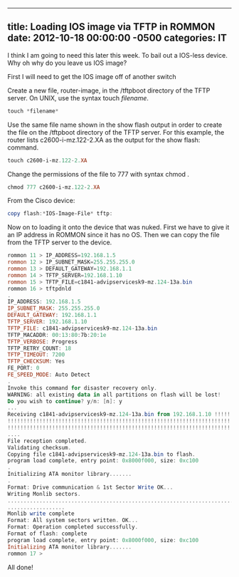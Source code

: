 ﻿---

title:  Loading IOS image via TFTP in ROMMON
date:   2012-10-18 00:00:00 -0500
categories: IT
---







I think I am going to need this later this week. To bail out a IOS-less device. Why oh why do you leave us IOS image?


First I will need to get the IOS image off of another switch


Create a new file, router-image, in the /tftpboot directory of the TFTP server. On UNIX, use the syntax touch *filename*.

```powershell
touch *filename*
```

Use the same file name shown in the show flash output in order to create the file on the /tftpboot directory of the TFTP server. For this example, the router lists c2600-i-mz.122-2.XA as the output for the show flash: command.

```powershell
touch c2600-i-mz.122-2.XA
```
Change the permissions of the file to 777 with syntax chmod <permissions> <filename>.
```powershell
chmod 777 c2600-i-mz.122-2.XA
```

From the Cisco device:

```powershell
copy flash:*IOS-Image-File* tftp:
```

Now on to loading it onto the device that was nuked. First we have to give it an IP address in ROMMON since it has no OS. Then we can copy the file from the TFTP server to the device.

```powershell
rommon 11 > IP_ADDRESS=192.168.1.5
rommon 12 > IP_SUBNET_MASK=255.255.255.0
rommon 13 > DEFAULT_GATEWAY=192.168.1.1
rommon 14 > TFTP_SERVER=192.168.1.10
rommon 15 > TFTP_FILE=c1841-advipservicesk9-mz.124-13a.bin
rommon 16 > tftpdnld
.
IP_ADDRESS: 192.168.1.5
IP_SUBNET_MASK: 255.255.255.0
DEFAULT_GATEWAY: 192.168.1.1
TFTP_SERVER: 192.168.1.10
TFTP_FILE: c1841-advipservicesk9-mz.124-13a.bin
TFTP_MACADDR: 00:13:80:7b:20:1e
TFTP_VERBOSE: Progress
TFTP_RETRY_COUNT: 18
TFTP_TIMEOUT: 7200
TFTP_CHECKSUM: Yes
FE_PORT: 0
FE_SPEED_MODE: Auto Detect
.
Invoke this command for disaster recovery only.
WARNING: all existing data in all partitions on flash will be lost!
Do you wish to continue? y/n: [n]: y
...
Receiving c1841-advipservicesk9-mz.124-13a.bin from 192.168.1.10 !!!!!!!!!!!!!!!
!!!!!!!!!!!!!!!!!!!!!!!!!!!!!!!!!!!!!!!!!!!!!!!!!!!!!!!!!!!!!!!!!!!!!!!!!!!!!!!!
!!!!!!!!!!!!!!!!!!!!!!!!!!!!!!!!!!!!!!!!!!!!!!!!!!!!!!!!!!!!!!!!!!!!!!!!!!!!!!!!
....
File reception completed.
Validating checksum.
Copying file c1841-advipservicesk9-mz.124-13a.bin to flash.
program load complete, entry point: 0x8000f000, size: 0xc100
.
Initializing ATA monitor library.......
.
Format: Drive communication & 1st Sector Write OK...
Writing Monlib sectors.
................................................................................
..................
Monlib write complete
Format: All system sectors written. OK...
Format: Operation completed successfully.
Format of flash: complete
program load complete, entry point: 0x8000f000, size: 0xc100
Initializing ATA monitor library.......
rommon 17 >
```

All done!



